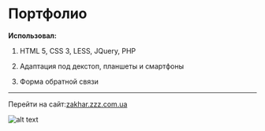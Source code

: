 # Портфолио



**Использовал:**


1. HTML 5, CSS 3, LESS, JQuery, PHP


2. Адаптация под декстоп, планшеты и смартфоны


3. Форма обратной связи


***


Перейти на сайт:[zakhar.zzz.com.ua](http://zakhar.zzz.com.ua/)



![alt text](http://zakhar.zzz.com.ua/usercontent/img/project_portfolio.jpg "Сайт портфолио")
